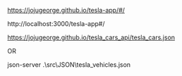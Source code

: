 https://jojugeorge.github.io/tesla-app/#/

http://localhost:3000/tesla-app#/

https://jojugeorge.github.io/tesla_cars_api/tesla_cars.json

OR

json-server .\src\JSON\tesla_vehicles.json

